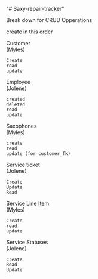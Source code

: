 "# Saxy-repair-tracker" 

Break down for CRUD Opperations

create in this order

Customer  		
(Myles)

	Create
	read
	update

Employee 		 
(Jolene)

	created	
	deleted
	read
	update

Saxophones 		
(Myles)
 
	create
	read
	update (for customer_fk)

Service ticket		
(Jolene)

	Create 
	Update
	Read
	
Service Line Item	
(Myles)

	Create
	read
	update
	
Service Statuses		
(Jolene)

	Create
	Read
	Update

